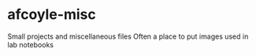 # afcoyle-misc
Small projects and miscellaneous files
Often a place to put images used in lab notebooks
